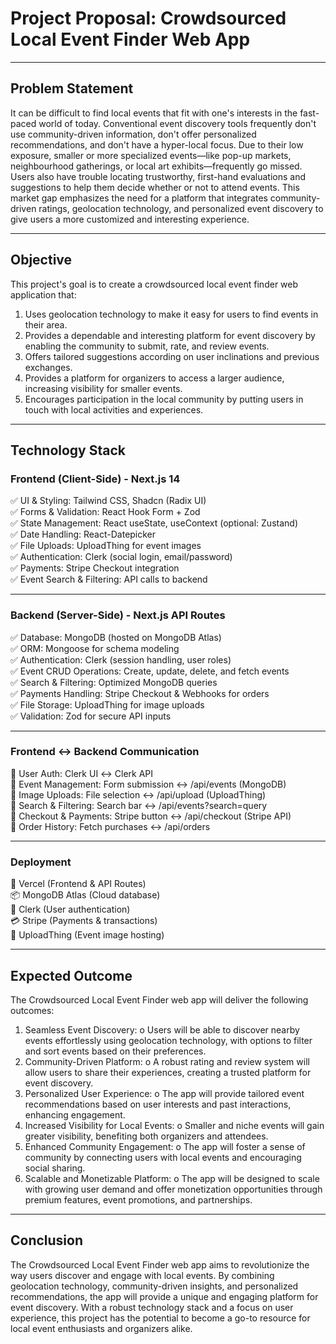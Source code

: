 # Project Proposal: Crowdsourced Local Event Finder Web App
________________________________________
## Problem Statement
It can be difficult to find local events that fit with one's interests in the fast-paced world of today. Conventional event discovery tools frequently don't use community-driven information, don't offer personalized recommendations, and don't have a hyper-local focus. Due to their low exposure, smaller or more specialized events—like pop-up markets, neighbourhood gatherings, or local art exhibits—frequently go missed. Users also have trouble locating trustworthy, first-hand evaluations and suggestions to help them decide whether or not to attend events. This market gap emphasizes the need for a platform that integrates community-driven ratings, geolocation technology, and personalized event discovery to give users a more customized and interesting experience.
________________________________________
## Objective
This project's goal is to create a crowdsourced local event finder web application that: 
1.	Uses geolocation technology to make it easy for users to find events in their area. 
2.	Provides a dependable and interesting platform for event discovery by enabling the community to submit, rate, and review events. 
3.	Offers tailored suggestions according on user inclinations and previous exchanges. 
4.	Provides a platform for organizers to access a larger audience, increasing visibility for smaller events. 
5.	Encourages participation in the local community by putting users in touch with local activities and experiences.
________________________________________
## Technology Stack
### Frontend (Client-Side) - Next.js 14  <br/>
✅ UI & Styling: Tailwind CSS, Shadcn (Radix UI) <br/>
✅ Forms & Validation: React Hook Form + Zod <br/>
✅ State Management: React useState, useContext (optional: Zustand) <br/>
✅ Date Handling: React-Datepicker <br/>
✅ File Uploads: UploadThing for event images <br/>
✅ Authentication: Clerk (social login, email/password) <br/>
✅ Payments: Stripe Checkout integration <br/>
✅ Event Search & Filtering: API calls to backend <br/>

________________________________________
### Backend (Server-Side) - Next.js API Routes
✅ Database: MongoDB (hosted on MongoDB Atlas) <br/>
✅ ORM: Mongoose for schema modeling <br/>
✅ Authentication: Clerk (session handling, user roles) <br/>
✅ Event CRUD Operations: Create, update, delete, and fetch events <br/>
✅ Search & Filtering: Optimized MongoDB queries <br/>
✅ Payments Handling: Stripe Checkout & Webhooks for orders <br/>
✅ File Storage: UploadThing for image uploads <br/>
✅ Validation: Zod for secure API inputs <br/>
________________________________________
### Frontend ↔ Backend Communication
📌 User Auth: Clerk UI ↔ Clerk API <br/>
📌 Event Management: Form submission ↔ /api/events (MongoDB) <br/>
📌 Image Uploads: File selection ↔ /api/upload (UploadThing) <br/>
📌 Search & Filtering: Search bar ↔ /api/events?search=query <br/>
📌 Checkout & Payments: Stripe button ↔ /api/checkout (Stripe API) <br/>
📌 Order History: Fetch purchases ↔ /api/orders <br/>
________________________________________
### Deployment
🚀 Vercel (Frontend & API Routes) <br/>
📦 MongoDB Atlas (Cloud database) <br/>
🔐 Clerk (User authentication) <br/>
💳 Stripe (Payments & transactions) <br/>
📸 UploadThing (Event image hosting) <br/>
________________________________________
## Expected Outcome
The Crowdsourced Local Event Finder web app will deliver the following outcomes:
1.	Seamless Event Discovery:
o	Users will be able to discover nearby events effortlessly using geolocation technology, with options to filter and sort events based on their preferences.
2.	Community-Driven Platform:
o	A robust rating and review system will allow users to share their experiences, creating a trusted platform for event discovery.
3.	Personalized User Experience:
o	The app will provide tailored event recommendations based on user interests and past interactions, enhancing engagement.
4.	Increased Visibility for Local Events:
o	Smaller and niche events will gain greater visibility, benefiting both organizers and attendees.
5.	Enhanced Community Engagement:
o	The app will foster a sense of community by connecting users with local events and encouraging social sharing.
6.	Scalable and Monetizable Platform:
o	The app will be designed to scale with growing user demand and offer monetization opportunities through premium features, event promotions, and partnerships.
________________________________________
## Conclusion
The Crowdsourced Local Event Finder web app aims to revolutionize the way users discover and engage with local events. By combining geolocation technology, community-driven insights, and personalized recommendations, the app will provide a unique and engaging platform for event discovery. With a robust technology stack and a focus on user experience, this project has the potential to become a go-to resource for local event enthusiasts and organizers alike.

